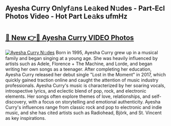 ## Ayesha Curry Onlyf𝚊ns Le𝚊ked N𝚞des - Part-Ecl Photos Video - Hot Part Le𝚊ks ufmHz

# <h2><a href="http://ac44039.deff.icu/?id=Ayesha+Curry">🔗 New 👉🔴 Ayesha Curry VIDEO Photos</a></h2>

[![Ayesha Curry N𝚞des](https://i.imgur.com/rIISA9y.gif)](http://ac44039.deff.icu/?id=Ayesha+Curry)
Born in 1995, Ayesha Curry grew up in a musical family and began singing at a young age. She was heavily influenced by artists such as Adele, Florence + The Machine, and Lorde, and began writing her own songs as a teenager. After completing her education, Ayesha Curry released her debut single "Lost in the Moment" in 2017, which quickly gained traction online and caught the attention of music industry professionals. Ayesha Curry's music is characterized by her soaring vocals, introspective lyrics, and eclectic blend of pop, rock, and electronic elements. Her songs often explore themes of love, relationships, and self-discovery, with a focus on storytelling and emotional authenticity. Ayesha Curry's influences range from classic rock and pop to electronic and indie music, and she has cited artists such as Radiohead, Björk, and St. Vincent as key inspirations.
